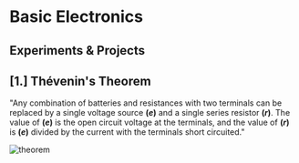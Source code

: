 # Basic Electronics

## Experiments & Projects

## [1.] Thévenin's Theorem
"Any combination of batteries and resistances with two terminals can be replaced by a single voltage source <b>(<i>e</i>)</b> and a single series resistor <b>(<i>r</i>)</b>. The value of <b>(<i>e</i>)</b> is the open circuit voltage at the terminals, and the value of <b>(<i>r</i>)</b> is <b>(<i>e</i>)</b> divided by the current with the terminals short circuited."


<img src="/thevenin.01.png" align="center" alt="theorem"/>
